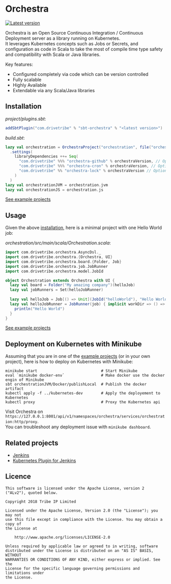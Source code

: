 Orchestra
=========

[![Latest version](https://index.scala-lang.org/drivetribe/orchestra/orchestra-core/latest.svg?color=blue)](https://index.scala-lang.org/drivetribe/orchestra/orchestra-core)

Orchestra is an Open Source Continuous Integration / Continuous Deployment server as a library running on Kubernetes.  
It leverages Kubernetes concepts such as Jobs or Secrets, and configuration as code in Scala to take the most of compile time type safety and compatibility with Scala or Java libraries.


Key features:
* Configured completely via code which can be version controlled
* Fully scalable
* Highly Available
* Extendable via any Scala/Java libraries


## Installation

*project/plugins.sbt*:
```scala
addSbtPlugin("com.drivetribe" % "sbt-orchestra" % "<latest version>")
```
*build.sbt*:
```scala
lazy val orchestration = OrchestraProject("orchestration", file("orchestration"))
  .settings(
    libraryDependencies ++= Seq(
      "com.drivetribe" %%% "orchestra-github" % orchestraVersion, // Optional Github plugin
      "com.drivetribe" %%% "orchestra-cron" % orchestraVersion, // Optional Cron plugin
      "com.drivetribe" %% "orchestra-lock" % orchestraVersion // Optional Lock plugin
    )
  )
lazy val orchestrationJVM = orchestration.jvm
lazy val orchestrationJS = orchestration.js
```

[See example projects](examples)


## Usage

Given the above [installation](#installation), here is a minimal project with one Hello World job:

*orchestration/src/main/scala/Orchestration.scala*:
```scala
import com.drivetribe.orchestra.AsyncDsl._
import com.drivetribe.orchestra.{Orchestra, UI}
import com.drivetribe.orchestra.board.{Folder, Job}
import com.drivetribe.orchestra.job.JobRunner
import com.drivetribe.orchestra.model.JobId

object Orchestration extends Orchestra with UI {
  lazy val board = Folder("My amazing company")(helloJob)
  lazy val jobRunners = Set(helloJobRunner)
  
  lazy val helloJob = Job[() => Unit](JobId("helloWorld"), "Hello World")()
  lazy val helloJobRunner = JobRunner(job) { implicit workDir => () =>
    println("Hello World")
  }
}
```

[See example projects](examples)


## Deployment on Kubernetes with Minikube

Assuming that you are in one of the [example projects](examples) (or in your own project), here is how to deploy on Kubernetes with Minikube:
```
minikube start                            # Start Minikube
eval `minikube docker-env`                # Make docker use the docker engin of Minikube
sbt orchestrationJVM/Docker/publishLocal  # Publish the docker artifact
kubectl apply -f ../kubernetes-dev        # Apply the deployement to Kubernetes
kubectl proxy                             # Proxy the Kubernetes api
```
Visit Orchestra on `https://127.0.0.1:8001/api/v1/namespaces/orchestra/services/orchestration:http/proxy`.  
You can troubleshoot any deployment issue with `minikube dashboard`.


## Related projects

* [Jenkins](https://jenkins.io)
* [Kubernetes Plugin for Jenkins](https://github.com/jenkinsci/kubernetes-plugin)


## Licence

```
This software is licensed under the Apache License, version 2 ("ALv2"), quoted below.

Copyright 2018 Tribe IP Limited 

Licensed under the Apache License, Version 2.0 (the "License"); you may not
use this file except in compliance with the License. You may obtain a copy of
the License at

    http://www.apache.org/licenses/LICENSE-2.0

Unless required by applicable law or agreed to in writing, software
distributed under the License is distributed on an "AS IS" BASIS, WITHOUT
WARRANTIES OR CONDITIONS OF ANY KIND, either express or implied. See the
License for the specific language governing permissions and limitations under
the License.
```

